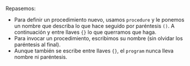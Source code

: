 Repasemos:

- Para definir un procedimiento nuevo, usamos `procedure` y le ponemos un nombre que describa lo que hace seguido por paréntesis `()`. A continuación y entre llaves `{}` lo que querramos que haga. 
- Para invocar un procedimiento, escribimos su nombre (sin olvidar los paréntesis al final). 
- Aunque también se escribe entre llaves `{}`, el `program` nunca lleva nombre ni paréntesis.